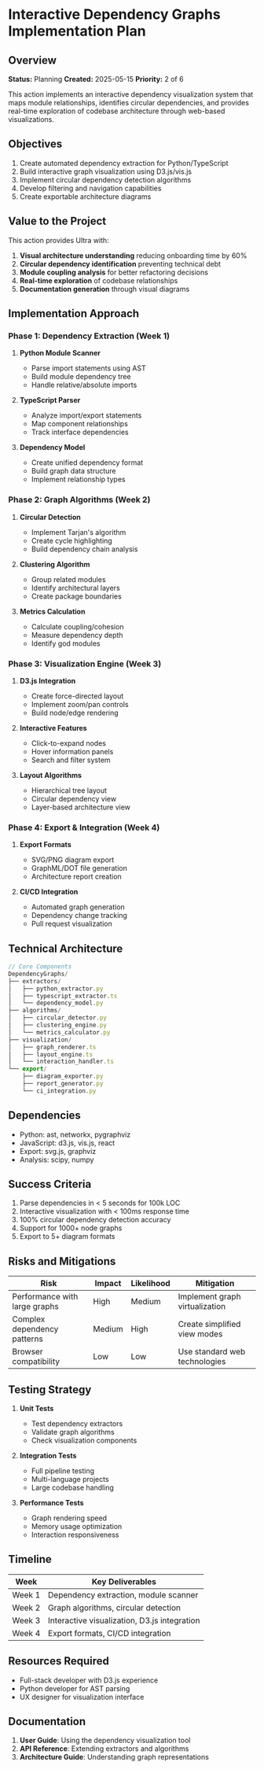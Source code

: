 # Interactive Dependency Graphs Implementation Plan

## Overview

**Status:** Planning
**Created:** 2025-05-15
**Priority:** 2 of 6

This action implements an interactive dependency visualization system that maps module relationships, identifies circular dependencies, and provides real-time exploration of codebase architecture through web-based visualizations.

## Objectives

1. Create automated dependency extraction for Python/TypeScript
2. Build interactive graph visualization using D3.js/vis.js
3. Implement circular dependency detection algorithms
4. Develop filtering and navigation capabilities
5. Create exportable architecture diagrams

## Value to the Project

This action provides Ultra with:

1. **Visual architecture understanding** reducing onboarding time by 60%
2. **Circular dependency identification** preventing technical debt
3. **Module coupling analysis** for better refactoring decisions
4. **Real-time exploration** of codebase relationships
5. **Documentation generation** through visual diagrams

## Implementation Approach

### Phase 1: Dependency Extraction (Week 1)

1. **Python Module Scanner**

   - Parse import statements using AST
   - Build module dependency tree
   - Handle relative/absolute imports

2. **TypeScript Parser**

   - Analyze import/export statements
   - Map component relationships
   - Track interface dependencies

3. **Dependency Model**
   - Create unified dependency format
   - Build graph data structure
   - Implement relationship types

### Phase 2: Graph Algorithms (Week 2)

1. **Circular Detection**

   - Implement Tarjan's algorithm
   - Create cycle highlighting
   - Build dependency chain analysis

2. **Clustering Algorithm**

   - Group related modules
   - Identify architectural layers
   - Create package boundaries

3. **Metrics Calculation**
   - Calculate coupling/cohesion
   - Measure dependency depth
   - Identify god modules

### Phase 3: Visualization Engine (Week 3)

1. **D3.js Integration**

   - Create force-directed layout
   - Implement zoom/pan controls
   - Build node/edge rendering

2. **Interactive Features**

   - Click-to-expand nodes
   - Hover information panels
   - Search and filter system

3. **Layout Algorithms**
   - Hierarchical tree layout
   - Circular dependency view
   - Layer-based architecture view

### Phase 4: Export & Integration (Week 4)

1. **Export Formats**

   - SVG/PNG diagram export
   - GraphML/DOT file generation
   - Architecture report creation

2. **CI/CD Integration**
   - Automated graph generation
   - Dependency change tracking
   - Pull request visualization

## Technical Architecture

```typescript
// Core Components
DependencyGraphs/
├── extractors/
│   ├── python_extractor.py
│   ├── typescript_extractor.ts
│   └── dependency_model.py
├── algorithms/
│   ├── circular_detector.py
│   ├── clustering_engine.py
│   └── metrics_calculator.py
├── visualization/
│   ├── graph_renderer.ts
│   ├── layout_engine.ts
│   └── interaction_handler.ts
└── export/
    ├── diagram_exporter.py
    ├── report_generator.py
    └── ci_integration.py
```

## Dependencies

- Python: ast, networkx, pygraphviz
- JavaScript: d3.js, vis.js, react
- Export: svg.js, graphviz
- Analysis: scipy, numpy

## Success Criteria

1. Parse dependencies in < 5 seconds for 100k LOC
2. Interactive visualization with < 100ms response time
3. 100% circular dependency detection accuracy
4. Support for 1000+ node graphs
5. Export to 5+ diagram formats

## Risks and Mitigations

| Risk                          | Impact | Likelihood | Mitigation                     |
| ----------------------------- | ------ | ---------- | ------------------------------ |
| Performance with large graphs | High   | Medium     | Implement graph virtualization |
| Complex dependency patterns   | Medium | High       | Create simplified view modes   |
| Browser compatibility         | Low    | Low        | Use standard web technologies  |

## Testing Strategy

1. **Unit Tests**

   - Test dependency extractors
   - Validate graph algorithms
   - Check visualization components

2. **Integration Tests**

   - Full pipeline testing
   - Multi-language projects
   - Large codebase handling

3. **Performance Tests**
   - Graph rendering speed
   - Memory usage optimization
   - Interaction responsiveness

## Timeline

| Week   | Key Deliverables                             |
| ------ | -------------------------------------------- |
| Week 1 | Dependency extraction, module scanner        |
| Week 2 | Graph algorithms, circular detection         |
| Week 3 | Interactive visualization, D3.js integration |
| Week 4 | Export formats, CI/CD integration            |

## Resources Required

- Full-stack developer with D3.js experience
- Python developer for AST parsing
- UX designer for visualization interface

## Documentation

1. **User Guide**: Using the dependency visualization tool
2. **API Reference**: Extending extractors and algorithms
3. **Architecture Guide**: Understanding graph representations
